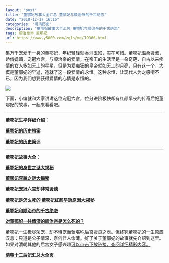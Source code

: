 ```yaml
---
layout: "post"
title: "董鄂妃故事大全汇总 董鄂妃与顺治帝的千古绝恋"
date: "2018-12-17 16:15"
categories: "明清历史"
description: "董鄂妃故事大全汇总 董鄂妃与顺治帝的千古绝恋"
tags: 顺治皇帝 董鄂妃
url: https://www.y5000.com/zgls/mq/19366.html
---
```






集万千宠爱于一身的董鄂妃，年纪轻轻就香消玉殒，实在可惜。董鄂妃温柔贤淑，娇俏妩媚，宠冠六宫，与顺治帝的爱情，在帝王的生活里是一朵奇葩，自古以来痴情的女人多如天上的星星，但是为爱痴狂的皇帝就如天上的月亮，只有这一个，大概是董鄂妃的早逝，造就了这一段爱情的永恒。这种永恒，让现代人为之感喟不已，因为我们想要获得爱情的心情是永恒的。

![](https://img.y5000.com/uploads/allimg/170417/6-1F41G14341I4.jpg)

下面，小编就和大家讲讲这位宠冠六宫，位分进阶极快却有红颜早丧的传奇后妃董鄂妃的故事，一起来看看吧。

* * *

**董鄂妃生平详细介绍：**

**[董鄂妃的历史档案](https://www.y5000.com/zgls/mq/19349.html)**

**[董鄂妃的历史简评](https://www.y5000.com/zgls/mq/19350.html)**

* * *

**董鄂妃故事大全：**

**[董鄂妃的身世之谜大揭秘](https://www.y5000.com/zgls/mq/19352.html)**

**[董鄂妃容貌之谜大揭秘](https://www.y5000.com/zgls/mq/19355.html)**

[**董鄂妃宠冠六宫却非常贤德**](https://www.y5000.com/zgls/mq/19357.html)

**[董鄂妃是怎么死的 董鄂妃红颜早逝原因大揭秘](https://www.y5000.com/zgls/mq/19359.html)**

**[董鄂妃和顺治帝的千古绝恋](https://www.y5000.com/zgls/mq/19361.html)**

**[对董鄂妃一往情深的顺治帝是怎么死的？](https://www.y5000.com/zgls/mq/19365.html)**

董鄂妃一生极尽荣宠，却不恃宠而骄堪称后宫贤良之表。但终究董鄂妃的一生原应叹息：只道是公子情深，奈何佳人命薄。好了关于董鄂妃的故事就先介绍到这里。如果对清朝其他的后宫女子感兴趣[可以点击下放链接，查阅详细精彩内容。](https://www.y5000.com/zgls/mq/19316.html)

**[清朝十二后妃汇总大全页](https://www.y5000.com/zgls/mq/19316.html)**
